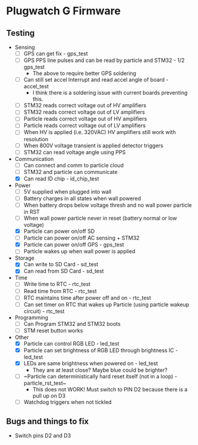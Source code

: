 Plugwatch G Firmware
====================

## Testing
- Sensing
  - [ ] GPS can get fix - gps_test
  - [ ] GPS PPS line pulses and can be read by particle and STM32 - 1/2 gps_test
    - The above to require better GPS soldering
  - [ ] Can still set accel Interrupt and read accel angle of board - accel_test
    - I think there is a soldering issue with current boards preventing this.
  - [ ] STM32 reads correct voltage out of HV amplifiers
  - [ ] STM32 reads correct voltage out of LV amplifiers
  - [ ] Particle reads correct voltage out of HV amplifiers
  - [ ] Particle reads correct voltage out of LV amplifiers
  - [ ] When HV is applied (i.e. 320VAC) HV amplifiers still work with resolution
  - [ ] When 800V voltage transient is applied detector triggers
  - [ ] STM32 can read voltage angle using PPS
- Communication
  - [ ] Can connect and comm to particle cloud
  - [ ] STM32 and particle can communicate
  - [x] Can read ID chip - id_chip_test
- Power
  - [ ] 5V supplied when plugged into wall
  - [ ] Battery charges in all states when wall powered
  - [ ] When battery drops below voltage thresh and no wall power particle in RST
  - [ ] When wall power particle never in reset (battery normal or low voltage)
  - [x] Particle can power on/off SD
  - [ ] Particle can power on/off AC sensing + STM32
  - [x] Particle can power on/off GPS - gps_test
  - [ ] Particle wakes up when wall power is applied
- Storage
  - [x] Can write to SD Card - sd_test
  - [x] Can read from SD Card - sd_test
- Time
  - [ ] Write time to RTC - rtc_test
  - [ ] Read time from RTC - rtc_test
  - [ ] RTC maintains time after power off and on - rtc_test
  - [ ] Can set timer on RTC that wakes up Particle (using particle wakeup circuit) - rtc_test
- Programming
  - [ ] Can Program STM32 and STM32 boots
  - [ ] STM reset button works
- Other
  - [x] Particle can control RGB LED - led_test
  - [x] Particle can set brightness of RGB LED through brightness IC - led_test
  - [x] LEDs are same brightness when powered on - led_test
    - They are at least close? Maybe blue could be brighter?
  - [ ] ~Particle can deterministically hard reset itself (not in a loop) - particle_rst_test~
    - This does not WORK! Must switch to PIN D2 because there is a pull up on D3
  - [ ] Watchdog triggers when not tickled

## Bugs and things to fix
 - Switch pins D2 and D3
